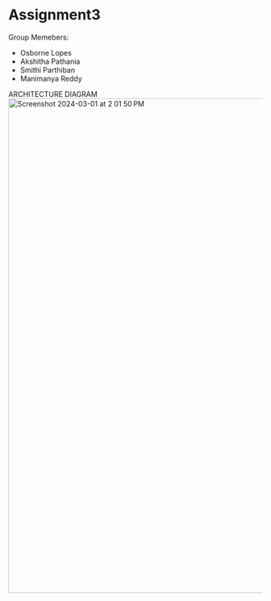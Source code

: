 # Assignment3


Group Memebers:
- Osborne Lopes
- Akshitha Pathania
- Smithi Parthiban
- Manimanya Reddy

ARCHITECTURE DIAGRAM
<img width="981" alt="Screenshot 2024-03-01 at 2 01 50 PM" src="https://github.com/BigDataIA-Spring2024-Sec1-Team6/Assignment3/assets/114605149/989a4e4b-6a06-4c06-a122-714aa88f18d1">
